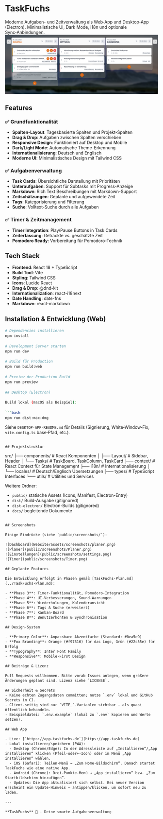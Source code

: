 # TaskFuchs

Moderne Aufgaben- und Zeitverwaltung als Web‑App und Desktop‑App (Electron). Minimalistische UI, Dark Mode, i18n und optionale Sync‑Anbindungen.
![Dashboard](Website/assets/screenshots/planer.png)
## Features

### ✅ Grundfunktionalität
- **Spalten-Layout**: Tagesbasierte Spalten und Projekt-Spalten
- **Drag & Drop**: Aufgaben zwischen Spalten verschieben
- **Responsive Design**: Funktioniert auf Desktop und Mobile
- **Dark/Light Mode**: Automatische Theme-Erkennung
- **Internationalisierung**: Deutsch und Englisch
- **Moderne UI**: Minimalistisches Design mit Tailwind CSS

### ✅ Aufgabenverwaltung
- **Task Cards**: Übersichtliche Darstellung mit Prioritäten
- **Unteraufgaben**: Support für Subtasks mit Progress-Anzeige
- **Markdown**: Rich Text Beschreibungen mit Markdown-Support
- **Zeitschätzungen**: Geplante und aufgewendete Zeit
- **Tags**: Kategorisierung und Filterung
- **Suche**: Volltext-Suche durch alle Aufgaben

### ✅ Timer & Zeitmanagement
- **Timer Integration**: Play/Pause Buttons in Task Cards
- **Zeiterfassung**: Getrackte vs. geschätzte Zeit
- **Pomodoro Ready**: Vorbereitung für Pomodoro-Technik

## Tech Stack

- **Frontend**: React 18 + TypeScript
- **Build Tool**: Vite
- **Styling**: Tailwind CSS
- **Icons**: Lucide React
- **Drag & Drop**: @dnd-kit
- **Internationalization**: react-i18next
- **Date Handling**: date-fns
- **Markdown**: react-markdown

## Installation & Entwicklung (Web)

```bash
# Dependencies installieren
npm install

# Development Server starten
npm run dev

# Build für Production
npm run build:web

# Preview der Production Build
npm run preview

## Desktop (Electron)

Build lokal (macOS als Beispiel):

```bash
npm run dist:mac-dmg
```

Siehe `DESKTOP-APP-README.md` für Details (Signierung, White‑Window‑Fix, `vite.config.ts` base‑Pfad, etc.).
```

## Projektstruktur

```
src/
├── components/          # React Komponenten
│   ├── Layout/         # Sidebar, Header
│   └── Tasks/          # TaskBoard, TaskColumn, TaskCard
├── context/            # React Context für State Management
├── i18n/              # Internationalisierung
│   └── locales/       # Deutsch/Englisch Übersetzungen
├── types/             # TypeScript Interfaces
└── utils/             # Utilities und Services

Weitere Ordner:
- `public/` statische Assets (Icons, Manifest, Electron-Entry)
- `dist/` Build-Ausgabe (gitignored)
- `dist-electron/` Electron-Builds (gitignored)
- `docs/` begleitende Dokumente
```

## Screenshots

Einige Eindrücke (siehe `public/screenshots/`):

![Dashboard](Website/assets/screenshots/planer.png)
![Planer](public/screenshots/Planer.png)
![Einstellungen](public/screenshots/settings.png)
![Timer](public/screenshots/Timer.png)

## Geplante Features

Die Entwicklung erfolgt in Phasen gemäß [TaskFuchs-Plan.md](../TaskFuchs-Plan.md):

- **Phase 3**: Timer-Funktionalität, Pomodoro-Integration
- **Phase 4**: UI-Verbesserungen, Sound-Warnungen
- **Phase 5**: Wiederholungen, Kalenderansicht
- **Phase 6**: Tags & Suche (erweitert)
- **Phase 7**: Kanban-Board
- **Phase 8**: Benutzerkonten & Synchronisation

## Design-System

- **Primary Color**: Anpassbare Akzentfarbe (Standard: #0ea5e9)
- **Fox Branding**: Orange (#f97316) für das Logo, Grün (#22c55e) für Erfolg
- **Typography**: Inter Font Family
- **Responsive**: Mobile-First Design

## Beiträge & Lizenz

Pull Requests willkommen. Bitte vorab Issues anlegen, wenn größere Änderungen geplant sind. Lizenz siehe `LICENSE`.

## Sicherheit & Secrets
- Keine echten Zugangsdaten committen; nutze `.env` lokal und GitHub Secrets im CI.
- Client-seitig sind nur `VITE_`-Variablen sichtbar – als quasi öffentlich behandeln.
- Beispieldatei: `.env.example` (lokal zu `.env` kopieren und Werte setzen).

## Web App

- Live: [`https://app.taskfuchs.de`](https://app.taskfuchs.de)
- Lokal installieren/speichern (PWA):
  - Desktop (Chrome/Edge): In der Adressleiste auf „Installieren“/„App installieren“ klicken (Pfeil‑oder+‑Icon) oder im Menü „App installieren“ wählen.
  - iOS (Safari): Teilen‑Menü → „Zum Home‑Bildschirm“. Danach startet TaskFuchs wie eine native App.
  - Android (Chrome): Drei‑Punkte‑Menü → „App installieren“ bzw. „Zum Startbildschirm hinzufügen“.
  - Updates: Die App aktualisiert sich selbst. Bei neuer Version erscheint ein Update‑Hinweis – antippen/klicken, um sofort neu zu laden.

---

**TaskFuchs** 🦊 - Deine smarte Aufgabenverwaltung
